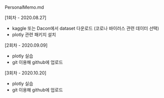 PersonalMemo.md



[1회차 - 2020.08.27]
 - kaggle 또는 Dacon에서 dataset 다운로드
   (코로나 바이러스 관련 데이터 선택)
 - plotly 관련 패키지 설치
 
[2회차 - 2020.09.09]
 - plotly 실습
 - git 이용해 github에 업로드
 
[3회차 - 2020.10.20]
 - plotly 실습
 - git 이용해 github에 업로드
